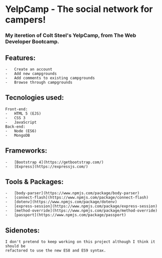 # YelpCamp - The social network for campers!

### My iteretion of Colt Steel's YelpCamp, from The Web Developer Bootcamp.

## Features:

    -   Create an account
    -   Add new campgrounds
    -   Add comments to existing campgrounds
    -   Browse through campgrounds

## Tecnologies used:

    Front-end:
    -   HTML 5 (EJS)
    -   CSS 3
    -   JavaScript
    Back-end:
    -   Node (ES6)
    -   MongoDB

## Frameworks:

    -   [Bootstrap 4](https://getbootstrap.com/)
    -   [Express](https://expressjs.com/)

## Tools & Packages:

    -   [body-parser](https://www.npmjs.com/package/body-parser)
    -   [connect-flash](https://www.npmjs.com/package/connect-flash)
    -   [dotenv](https://www.npmjs.com/package/dotenv)
    -   [express-session](https://www.npmjs.com/package/express-session)
    -   [method-override](https://www.npmjs.com/package/method-override)
    -   [passport](https://www.npmjs.com/package/passport)

## Sidenotes:

    I don't pretend to keep working on this project although I think it should be
    refactored to use the new ES8 and ES9 syntax.
